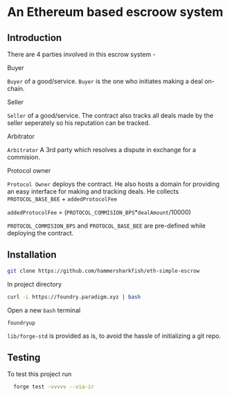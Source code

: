 
# An Ethereum based escroow system

## Introduction

There are 4 parties involved in this escrow system - 
     
Buyer

`Buyer` of a good/service. `Buyer` is the one who initiates  making a deal on-chain. 

Seller 

`Seller` of a good/service. The contract also tracks all deals made by the seller seperately so his reputation can be tracked.

Arbitrator 

`Arbitrator` A 3rd party which resolves a dispute in exchange for a commision.

Protocol owner

`Protocol Owner` deploys the contract. He also hosts a domain for providing an easy interface for making and tracking deals. He collects `PROTOCOL_BASE_BEE` + `addedProtocolFee`

`addedProtocolFee` = 
(`PROTOCOL_COMMISION_BPS`*`dealAmount`/10000) 

`PROTOCOL_COMMISION_BPS` and `PROTOCOL_BASE_BEE` are pre-defined while deploying the contract. 


## Installation

 
```bash
git clone https://github.com/hammersharkfish/eth-simple-escrow
```
In project directory
```bash
curl -L https://foundry.paradigm.xyz | bash
```
Open a new `bash` terminal 

```
foundryup
```

`lib/forge-std` is provided as is, to avoid the hassle of initializing a git repo.  



    
## Testing

To test this project run

```bash
  forge test -vvvvv --via-ir
```

